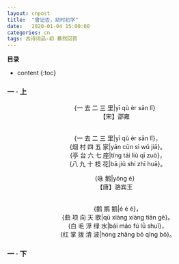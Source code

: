 ```yaml
---
layout: cnpost
title:  "曾记否，幼时初学"
date:   2020-01-04 15:00:00
categories: cn
tags: 古诗词品-初 慕然回首
---
```


__目录__

* content
{:toc}


### 一 · 上

<center>
{一 去 二 三 里|yī qù èr sān lǐ}<br>
【宋】邵雍<br>
<br>

&emsp;{一 去 二 三 里|yī qù èr sān lǐ}，<br>
&emsp;{烟 村 四 五 家|yān cūn sì wǔ jiā}。<br>
&emsp;{亭 台 六 七 座|tíng tái  liù qī zuò}，<br>
&emsp;{八 九 十 枝 花|bā jiǔ shí zhī huā}。
</center>

<center>
{咏 鹅|yǒng é}<br>
【唐】骆宾王<br>
<br>

&emsp;{鹅 鹅 鹅|é é é}，<br>
&emsp;{曲 项 向 天 歌|qū xiàng xiàng tiān gē}。<br>
&emsp;{白 毛 浮 绿 水|bái máo fú lǜ shuǐ}，<br>
&emsp;{红 掌 拨 清 波|hóng zhǎng bō qīng bō}。
</center>

### 一 · 下